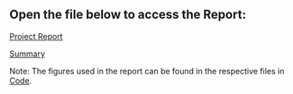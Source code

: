 ## Open the file below to access the Report:
[Project Report](./paper.pdf)

[Summary](./paper.md)

Note: The figures used in the report can be found in the respective files in [Code](https://github.com/tuba-ahmed/complaint-analysis/blob/main/code/).

